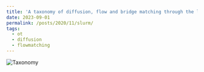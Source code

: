```yaml
---
title: 'A taxonomy of diffusion, flow and bridge matching through the lens of optimal transport'
date: 2023-09-01
permalink: /posts/2020/11/slurm/
tags:
  - ot
  - diffusion
  - flowmatching
---
```



![Taxonomy](https://github.com/JTT94/jtt94.github.io/blob/c337ff85666b727f56f2800f6576988573b65f33/files/BridgeOT.png)
